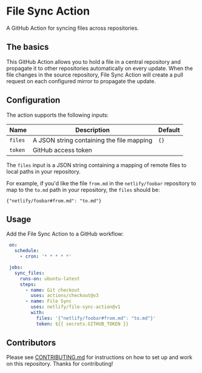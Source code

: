 # File Sync Action

A GitHub Action for syncing files across repositories.

## The basics

This GitHub Action allows you to hold a file in a central repository and propagate it to other repositories automatically on every update. When the file changes in the source repository, File Sync Action will create a pull request on each configured mirror to propagate the update.

## Configuration

The action supports the following inputs:

| Name          | Description                                | Default              |
| ------------- | ------------------------------------------ | -------------------- |
| `files`       | A JSON string containing the file mapping  | `{}`                 |
| `token`       | GitHub access token                        |                      |

The `files` input is a JSON string containing a mapping of remote files to local paths in your repository.

For example, if you'd like the file `from.md` in the `netlify/foobar` repository to map to the `to.md` path in your repository, the `files` should be:

```
{"netlify/foobar#from.md": "to.md"}
```

## Usage

Add the File Sync Action to a GitHub workflow:

   ```yaml
    on:
      schedule:
        - cron: '* * * * *'

    jobs:
      sync_files:
        runs-on: ubuntu-latest
        steps:
          - name: Git checkout
            uses: actions/checkout@v3
          - name: File Sync
            uses: netlify/file-sync-action@v1
            with:
              files: '{"netlify/foobar#from.md": "to.md"}'
              token: ${{ secrets.GITHUB_TOKEN }}
   ```

## Contributors

Please see [CONTRIBUTING.md](./CONTRIBUTING.md) for instructions on how to set up and work on this repository. Thanks
for contributing!
